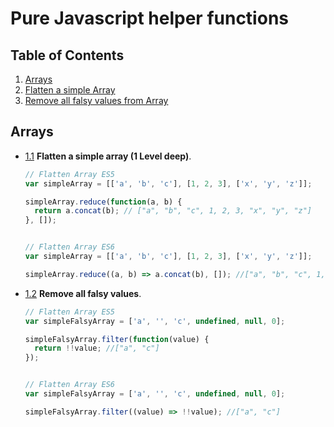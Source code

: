 # Pure Javascript helper functions

## Table of Contents

  1. [Arrays](#arrays)
  1. [Flatten a simple Array](#array-flatten)
  1. [Remove all falsy values from Array](#array-filter-falsy-values)

## Arrays

  <a name="array-flatten"></a><a name="2.1"></a>
  - [1.1](#array-flatten)  **Flatten a simple array (1 Level deep)**.


    ```javascript
    // Flatten Array ES5
    var simpleArray = [['a', 'b', 'c'], [1, 2, 3], ['x', 'y', 'z']];

    simpleArray.reduce(function(a, b) {
      return a.concat(b); // ["a", "b", "c", 1, 2, 3, "x", "y", "z"]
    }, []);


    // Flatten Array ES6
    var simpleArray = [['a', 'b', 'c'], [1, 2, 3], ['x', 'y', 'z']];

    simpleArray.reduce((a, b) => a.concat(b), []); //["a", "b", "c", 1, 2, 3, "x", "y", "z"]

    ```

  <a name="array-filter-falsy-values"></a><a name="2.1"></a>
  - [1.2](#array-filter-falsy-values) **Remove all falsy values**.


    ```javascript
    // Flatten Array ES5
    var simpleFalsyArray = ['a', '', 'c', undefined, null, 0];

    simpleFalsyArray.filter(function(value) {
      return !!value; //["a", "c"]
    });


    // Flatten Array ES6
    var simpleFalsyArray = ['a', '', 'c', undefined, null, 0];

    simpleFalsyArray.filter((value) => !!value); //["a", "c"]

    ```